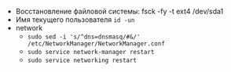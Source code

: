 * Восстановление файловой системы: fsck -fy -t ext4 /dev/sda1
* Имя текущего пользователя `id -un`
* network
   * `sudo sed -i 's/^dns=dnsmasq/#&/' /etc/NetworkManager/NetworkManager.conf` 
   * `sudo service network-manager restart`
   * `sudo service networking restart`
